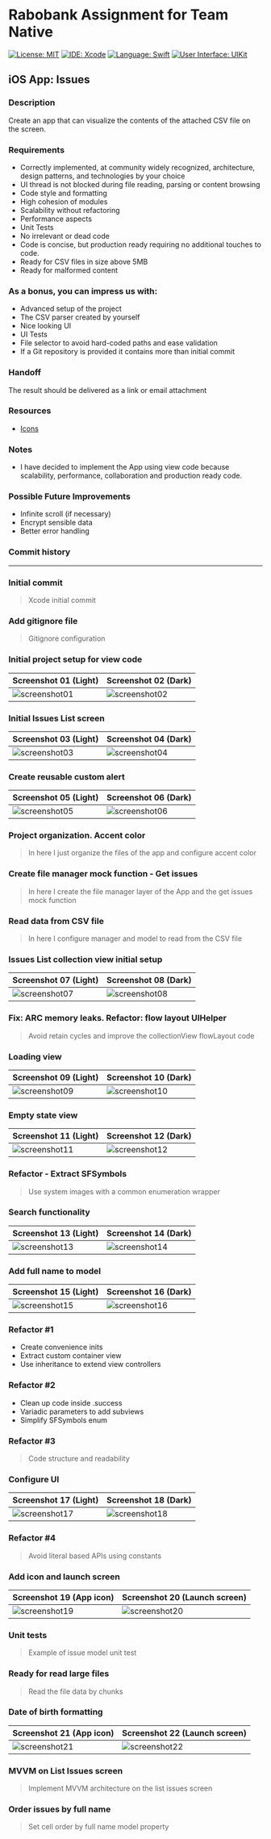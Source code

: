 # Rabobank Assignment for Team Native
[![License: MIT](https://img.shields.io/badge/License-MIT-yellow.svg)](https://opensource.org/licenses/MIT)
[![IDE: Xcode](https://img.shields.io/badge/IDE-Xcode%2012.5-blue.svg)](https://developer.apple.com/xcode/)
[![Language: Swift](https://img.shields.io/badge/Language-Swift-red.svg)](https://swift.org/blog/)
[![User Interface: UIKit](https://img.shields.io/badge/UIKit-UIKit-green)](https://developer.apple.com/documentation/uikit)

## iOS App: Issues
### Description
Create an app that can visualize the contents of the attached CSV file on the screen.

### Requirements
- Correctly implemented, at community widely recognized, architecture, design
patterns, and technologies by your choice
- UI thread is not blocked during file reading, parsing or content browsing
- Code style and formatting
- High cohesion of modules
- Scalability without refactoring
- Performance aspects
- Unit Tests
- No irrelevant or dead code
- Code is concise, but production ready requiring no additional
touches to code.
- Ready for CSV files in size above 5MB
- Ready for malformed content

### As a bonus, you can impress us with:
- Advanced setup of the project
- The CSV parser created by yourself
- Nice looking UI
- UI Tests
- File selector to avoid hard-coded paths and ease validation
- If a Git repository is provided it contains more than initial commit

### Handoff
The result should be delivered as a link or email attachment

### Resources
- [Icons](https://www.flaticon.com/)

### Notes
- I have decided to implement the App using view code because scalability, performance, collaboration and production ready code.

### Possible Future Improvements
- Infinite scroll (if necessary)
- Encrypt sensible data
- Better error handling

### Commit history
---
### Initial commit
> Xcode initial commit

### Add gitignore file
> Gitignore configuration

### Initial project setup for view code
| Screenshot 01 (Light) | Screenshot 02 (Dark) |
| ------------- | ------------- |
| ![screenshot01](.screenshots/ss01.png) | ![screenshot02](.screenshots/ss02.png) |

### Initial Issues List screen
| Screenshot 03 (Light) | Screenshot 04 (Dark) |
| ------------- | ------------- |
| ![screenshot03](.screenshots/ss03.png) | ![screenshot04](.screenshots/ss04.png) |

### Create reusable custom alert
| Screenshot 05 (Light) | Screenshot 06 (Dark) |
| ------------- | ------------- |
| ![screenshot05](.screenshots/ss05.png) | ![screenshot06](.screenshots/ss06.png) |

### Project organization. Accent color
> In here I just organize the files of the app and configure accent color
 
### Create file manager mock function - Get issues
> In here I create the file manager layer of the App and the get issues mock function

### Read data from CSV file
> In here I configure manager and model to read from the CSV file

### Issues List collection view initial setup
| Screenshot 07 (Light) | Screenshot 08 (Dark) |
| ------------- | ------------- |
| ![screenshot07](.screenshots/ss07.png) | ![screenshot08](.screenshots/ss08.png) |

### Fix: ARC memory leaks. Refactor: flow layout UIHelper
> Avoid retain cycles and improve the collectionView flowLayout code

### Loading view
| Screenshot 09 (Light) | Screenshot 10 (Dark) |
| ------------- | ------------- |
| ![screenshot09](.screenshots/ss09.png) | ![screenshot10](.screenshots/ss10.png) |

### Empty state view
| Screenshot 11 (Light) | Screenshot 12 (Dark) |
| ------------- | ------------- |
| ![screenshot11](.screenshots/ss11.png) | ![screenshot12](.screenshots/ss12.png) |

### Refactor - Extract SFSymbols
> Use system images with a common enumeration wrapper

### Search functionality
| Screenshot 13 (Light) | Screenshot 14 (Dark) |
| ------------- | ------------- |
| ![screenshot13](.screenshots/ss13.png) | ![screenshot14](.screenshots/ss14.png) |

### Add full name to model
| Screenshot 15 (Light) | Screenshot 16 (Dark) |
| ------------- | ------------- |
| ![screenshot15](.screenshots/ss15.png) | ![screenshot16](.screenshots/ss16.png) |

### Refactor #1
* Create convenience inits
* Extract custom container view
* Use inheritance to extend view controllers

### Refactor #2
* Clean up code inside .success
* Variadic parameters to add subviews
* Simplify SFSymbols enum

### Refactor #3
> Code structure and readability

### Configure UI
| Screenshot 17 (Light) | Screenshot 18 (Dark) |
| ------------- | ------------- |
| ![screenshot17](.screenshots/ss17.png) | ![screenshot18](.screenshots/ss18.png) |

### Refactor #4
> Avoid literal based APIs using constants

### Add icon and launch screen
| Screenshot 19 (App icon) | Screenshot 20 (Launch screen) |
| ------------- | ------------- |
| ![screenshot19](.screenshots/ss19.png) | ![screenshot20](.screenshots/ss20.png) |

### Unit tests
> Example of issue model unit test

### Ready for read large files
> Read the file data by chunks

### Date of birth formatting
| Screenshot 21 (App icon) | Screenshot 22 (Launch screen) |
| ------------- | ------------- |
| ![screenshot21](.screenshots/ss21.png) | ![screenshot22](.screenshots/ss22.png) |

### MVVM on List Issues screen
> Implement MVVM architecture on the list issues screen

### Order issues by full name
> Set cell order by full name model property
